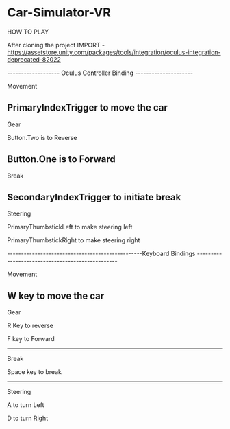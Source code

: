 # Car-Simulator-VR

HOW TO PLAY

After cloning the project
IMPORT - https://assetstore.unity.com/packages/tools/integration/oculus-integration-deprecated-82022

------------------- Oculus Controller Binding ---------------------

Movement

PrimaryIndexTrigger to move the car
--------------------------
Gear

Button.Two is to Reverse

Button.One is to Forward
--------------------------
Break

SecondaryIndexTrigger to initiate break
----------------------------
Steering 

PrimaryThumbstickLeft to make steering left

PrimaryThumbstickRight to make steering right

-------------------------------------------------Keyboard Bindings -------------------------------------------------

Movement

W key to move the car
------------------------
Gear

R Key to reverse

F key to Forward

-------------------------
Break

Space key to break

-------------------------

Steering 

A to turn Left

D to turn Right


